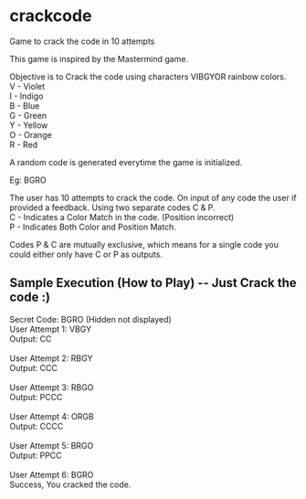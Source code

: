 crackcode
=========

Game to crack the code in 10 attempts

This game is inspired by the Mastermind game. 

Objective is to Crack the code using characters VIBGYOR rainbow colors.
<br>
V - Violet
<br>
I - Indigo
<br>
B - Blue
<br>
G - Green
<br>
Y - Yellow
<br>
O - Orange
<br>
R - Red

A random code is generated everytime the game is initialized.

Eg: BGRO

The user has 10 attempts to crack the code. On input of any code the user if provided a feedback. 
Using two separate codes C & P.
<br>
C - Indicates a Color Match in the code. (Position incorrect)
<br>
P - Indicates Both Color and Position Match.

Codes P & C are mutually exclusive, which means for a single code you could either only have C or P as outputs.

Sample Execution (How to Play) -- Just Crack the code :)
------------------------------
Secret Code:  BGRO (Hidden not displayed)
<br>
User Attempt 1: VBGY
<br>
Output: CC
<br><br>
User Attempt 2: RBGY
<br>
Output: CCC
<br><br>
User Attempt 3: RBGO
<br>
Output: PCCC
<br><br>
User Attempt 4: ORGB
<br>
Output: CCCC
<br><br>
User Attempt 5: BRGO
<br>
Output: PPCC
<br><br>
User Attempt 6: BGRO
<br>
Success, You cracked the code.
<br><br>